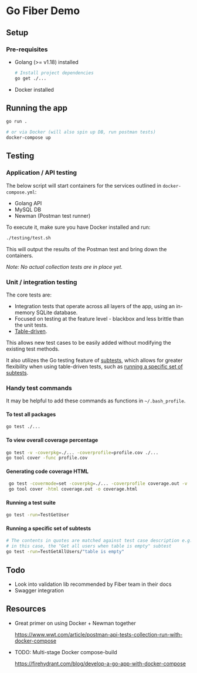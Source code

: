 # Go Fiber Demo

## Setup

### Pre-requisites

- Golang (>= v1.18) installed

  ```sh
  # Install project dependencies
  go get ./...
  ```

- Docker installed

## Running the app

```sh
go run .

# or via Docker (will also spin up DB, run postman tests)
docker-compose up
```

## Testing

### Application / API testing

The below script will start containers for the services outlined in `docker-compose.yml`:

- Golang API
- MySQL DB
- Newman (Postman test runner)

To execute it, make sure you have Docker installed and run:

```sh
./testing/test.sh
```

This will output the results of the Postman test and bring down the containers.

_Note: No actual collection tests are in place yet._

### Unit / integration testing

The core tests are:

- Integration tests that operate across all layers of the app, using an in-memory SQLite database.
- Focused on testing at the feature level - blackbox and less brittle than the unit tests.
- [Table-driven](https://dave.cheney.net/2019/05/07/prefer-table-driven-tests).

This allows new test cases to be easily added without modifying the existing test methods.

It also utilizes the Go testing feature of [subtests](https://go.dev/blog/subtests), which allows for greater flexibility when using table-driven tests,
such as [running a specific set of subtests](#running-a-specific-set-of-subtests).

### Handy test commands

It may be helpful to add these commands as functions in `~/.bash_profile`.

#### To test all packages

```sh
go test ./...
```

#### To view overall coverage percentage

```sh
go test -v -coverpkg=./... -coverprofile=profile.cov ./...
go tool cover -func profile.cov

```

#### Generating code coverage HTML

```sh
 go test -covermode=set -coverpkg=./... -coverprofile coverage.out -v ./...
 go tool cover -html coverage.out -o coverage.html
```

#### Running a test suite

```sh
go test -run=TestGetUser
```

#### Running a specific set of subtests

```sh
# The contents in quotes are matched against test case description e.g.
# in this case, the "Get all users when table is empty" subtest
go test -run=TestGetAllUsers/"table is empty"
```

## Todo

- Look into validation lib recommended by Fiber team in their docs
- Swagger integration

## Resources

- Great primer on using Docker + Newman together

  <https://www.wwt.com/article/postman-api-tests-collection-run-with-docker-compose>

- TODO: Multi-stage Docker compose-build

  <https://firehydrant.com/blog/develop-a-go-app-with-docker-compose>
